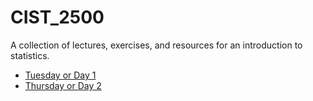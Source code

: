 # CIST_2500
A collection of lectures, exercises, and resources for an introduction to statistics. 

* [Tuesday or Day 1](day1.md)
* [Thursday or Day 2](day2.md)
